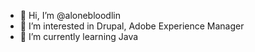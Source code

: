 - 👋 Hi, I’m @alonebloodlin
- 👀 I’m interested in Drupal, Adobe Experience Manager
- 🌱 I’m currently learning Java
<!---
alonebloodlin/alonebloodlin is a ✨ special ✨ repository because its `README.md` (this file) appears on your GitHub profile.
You can click the Preview link to take a look at your changes.
--->
